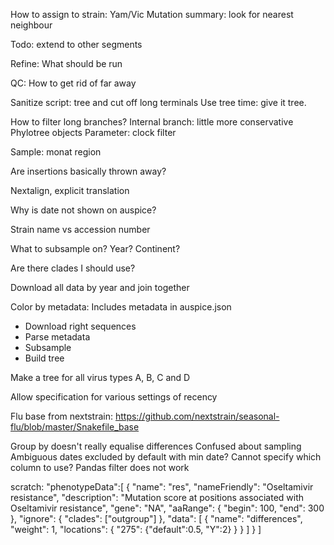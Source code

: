How to assign to strain: Yam/Vic
Mutation summary: look for nearest neighbour

Todo: extend to other segments

Refine: What should be run

QC: How to get rid of far away


Sanitize script: tree and cut off long terminals
Use tree time: give it tree.

How to filter long branches?
Internal branch: little more conservative
Phylotree objects
Parameter: clock filter

Sample: monat region

Are insertions basically thrown away?

Nextalign, explicit translation

Why is date not shown on auspice?

Strain name vs accession number

What to subsample on? Year? Continent?

Are there clades I should use?

Download all data by year and join together

Color by metadata: Includes metadata in auspice.json



- Download right sequences
- Parse metadata
- Subsample
- Build tree

Make a tree for all virus types A, B, C and D


Allow specification for various settings of recency

Flu base from nextstrain: https://github.com/nextstrain/seasonal-flu/blob/master/Snakefile_base

Group by doesn't really equalise differences
Confused about sampling
Ambiguous dates excluded by default with min date?
Cannot specify which column to use?
Pandas filter does not work



scratch:
  "phenotypeData":[
      {
        "name": "res",
        "nameFriendly": "Oseltamivir resistance",
        "description": "Mutation score at positions associated with Oseltamivir resistance",
        "gene": "NA",
        "aaRange": {
          "begin": 100,
          "end": 300
        },
        "ignore": {
          "clades": ["outgroup"]
        },
        "data": [
          {
            "name": "differences",
            "weight": 1,
            "locations": {
              "275": {"default":0.5, "Y":2}
            }
          }
        ]
      }
    ]

